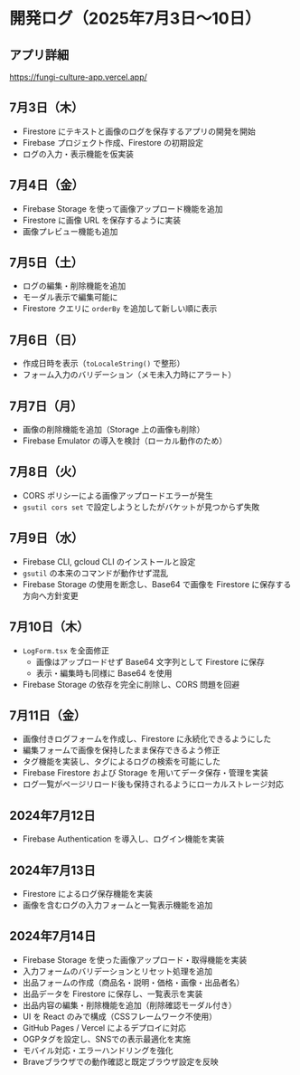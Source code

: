 # 開発ログ（2025年7月3日〜10日）

## アプリ詳細
https://fungi-culture-app.vercel.app/

## 7月3日（木）
- Firestore にテキストと画像のログを保存するアプリの開発を開始
- Firebase プロジェクト作成、Firestore の初期設定
- ログの入力・表示機能を仮実装

## 7月4日（金）
- Firebase Storage を使って画像アップロード機能を追加
- Firestore に画像 URL を保存するように実装
- 画像プレビュー機能も追加

## 7月5日（土）
- ログの編集・削除機能を追加
- モーダル表示で編集可能に
- Firestore クエリに `orderBy` を追加して新しい順に表示

## 7月6日（日）
- 作成日時を表示（`toLocaleString()` で整形）
- フォーム入力のバリデーション（メモ未入力時にアラート）

## 7月7日（月）
- 画像の削除機能を追加（Storage 上の画像も削除）
- Firebase Emulator の導入を検討（ローカル動作のため）

## 7月8日（火）
- CORS ポリシーによる画像アップロードエラーが発生
- `gsutil cors set` で設定しようとしたがバケットが見つからず失敗

## 7月9日（水）
- Firebase CLI, gcloud CLI のインストールと設定
- `gsutil` の本来のコマンドが動作せず混乱
- Firebase Storage の使用を断念し、Base64 で画像を Firestore に保存する方向へ方針変更

## 7月10日（木）
- `LogForm.tsx` を全面修正
  - 画像はアップロードせず Base64 文字列として Firestore に保存
  - 表示・編集時も同様に Base64 を使用
- Firebase Storage の依存を完全に削除し、CORS 問題を回避

## 7月11日（金）

- 画像付きログフォームを作成し、Firestore に永続化できるようにした
- 編集フォームで画像を保持したまま保存できるよう修正
- タグ機能を実装し、タグによるログの検索を可能にした
- Firebase Firestore および Storage を用いてデータ保存・管理を実装
- ログ一覧がページリロード後も保持されるようにローカルストレージ対応

## 2024年7月12日
- Firebase Authentication を導入し、ログイン機能を実装

## 2024年7月13日
- Firestore によるログ保存機能を実装
- 画像を含むログの入力フォームと一覧表示機能を追加

## 2024年7月14日
- Firebase Storage を使った画像アップロード・取得機能を実装
- 入力フォームのバリデーションとリセット処理を追加
- 出品フォームの作成（商品名・説明・価格・画像・出品者名）
- 出品データを Firestore に保存し、一覧表示を実装
- 出品内容の編集・削除機能を追加（削除確認モーダル付き）
- UI を React のみで構成（CSSフレームワーク不使用）
- GitHub Pages / Vercel によるデプロイに対応
- OGPタグを設定し、SNSでの表示最適化を実施
- モバイル対応・エラーハンドリングを強化
- Braveブラウザでの動作確認と既定ブラウザ設定を反映
